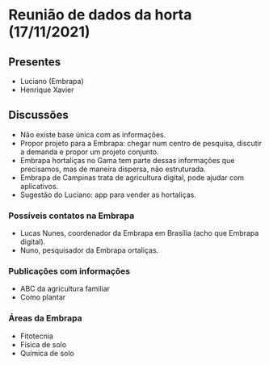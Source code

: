 # Reunião de dados da horta (17/11/2021)

## Presentes

* Luciano (Embrapa)
* Henrique Xavier

## Discussões

* Não existe base única com as informações.
* Propor projeto para a Embrapa: chegar num centro de pesquisa, discutir a demanda e propor um projeto conjunto.
* Embrapa hortaliças no Gama tem parte dessas informações que precisamos, mas de maneira dispersa, não estruturada.
* Embrapa de Campinas trata de agricultura digital, pode ajudar com aplicativos.
* Sugestão do Luciano: app para vender as hortaliças.

### Possíveis contatos na Embrapa

* Lucas Nunes, coordenador da Embrapa em Brasília (acho que Embrapa digital).
* Nuno, pesquisador da Embrapa ortaliças.

### Publicações com informações

* ABC da agricultura familiar
* Como plantar

### Áreas da Embrapa

* Fitotecnia
* Física de solo
* Química de solo